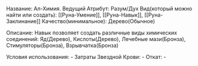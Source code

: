 Название: Ал-Химия.
Ведущий Атрибут: Разум/Дух
Вид(который можно найти или создать): [[Руна-Умение]], [[Руна-Навык]], [[Руна-Заклинание]]
Качество(минимальное): Дерево(Обычное)

Описание: Навык позволяет создать различные виды химических соединений:
	Яд(Дерево), Кислоты(Дерево), Лечебные мази(Бронза), Стимуляторы(Бронза), Взрывчатка(Бронза)
	
Условия использования: -
Затраты Звездной Крови: -
Откат: -
